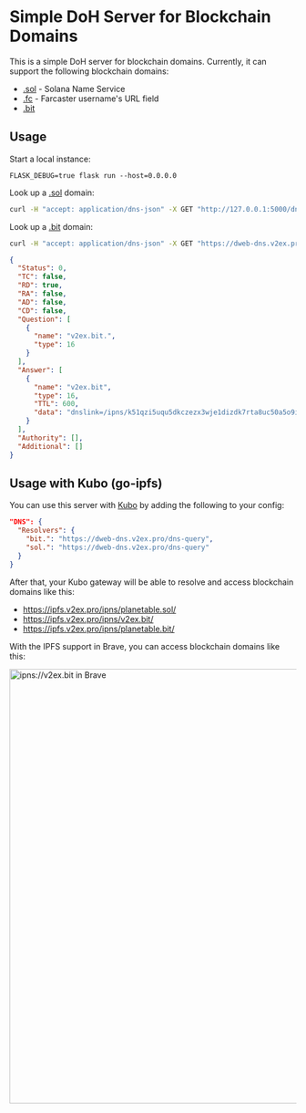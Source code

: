 # Simple DoH Server for Blockchain Domains

This is a simple DoH server for blockchain domains. Currently, it can support the following blockchain domains:

- [.sol](https://sns.id/) - Solana Name Service
- [.fc](https://warpcast.com/) - Farcaster username's URL field
- [.bit](https://did.id/)

## Usage

Start a local instance:

```
FLASK_DEBUG=true flask run --host=0.0.0.0
```

Look up a [.sol](https://sns.id/) domain:

```bash
curl -H "accept: application/dns-json" -X GET "http://127.0.0.1:5000/dns-query?name=ohlife.sol"
```

Look up a [.bit](https://did.id/bit/) domain:

```bash
curl -H "accept: application/dns-json" -X GET "https://dweb-dns.v2ex.pro/dns-query?name=v2ex.bit"
```

```json
{
  "Status": 0,
  "TC": false,
  "RD": true,
  "RA": false,
  "AD": false,
  "CD": false,
  "Question": [
    {
      "name": "v2ex.bit.",
      "type": 16
    }
  ],
  "Answer": [
    {
      "name": "v2ex.bit",
      "type": 16,
      "TTL": 600,
      "data": "dnslink=/ipns/k51qzi5uqu5dkczezx3wje1dizdk7rta8uc50a5o9ix4wmzqniacrdbfapt8cf"
    }
  ],
  "Authority": [],
  "Additional": []
}
```

## Usage with Kubo (go-ipfs)

You can use this server with [Kubo](https://github.com/ipfs/kubo) by adding the following to your config:

```json
"DNS": {
  "Resolvers": {
    "bit.": "https://dweb-dns.v2ex.pro/dns-query",
    "sol.": "https://dweb-dns.v2ex.pro/dns-query"
  }
}
```

After that, your Kubo gateway will be able to resolve and access blockchain domains like this:

- https://ipfs.v2ex.pro/ipns/planetable.sol/
- https://ipfs.v2ex.pro/ipns/v2ex.bit/
- https://ipfs.v2ex.pro/ipns/planetable.bit/

With the IPFS support in Brave, you can access blockchain domains like this:

<img src="https://i.v2ex.co/kn0qc018.png" width="762" alt="ipns://v2ex.bit in Brave" />